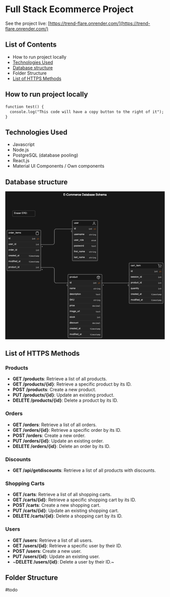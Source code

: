 # Full Stack Ecommerce Project

See the project live: [https://trend-flare.onrender.com/](https://trend-flare.onrender.com/)

## List of Contents

- How to run project locally 
- [Technologies Used](#technologies-used)
- [Database structure](#database-structure)
- Folder Structure
- [List of HTTPS Methods](#list-of-https-methods)

## How to run project locally

```
function test() {
  console.log("This code will have a copy button to the right of it");
}
```

## Technologies Used

- Javascript
- Node.js
- PostgreSQL (database pooling)
- React.js
- Material UI Components / Own components

## Database structure

![alt text](https://github.com/vvk130/fullstack-node/blob/main/models/database_final2.png)

## List of HTTPS Methods

### Products
- **GET /products**: Retrieve a list of all products.
- **GET /products/{id}**: Retrieve a specific product by its ID.
- **POST /products**: Create a new product.
- **PUT /products/{id}**: Update an existing product.
- **DELETE /products/{id}**: Delete a product by its ID.

### Orders
- **GET /orders**: Retrieve a list of all orders.
- **GET /orders/{id}**: Retrieve a specific order by its ID.
- **POST /orders**: Create a new order.
- **PUT /orders/{id}**: Update an existing order.
- **DELETE /orders/{id}**: Delete an order by its ID.

### Discounts
- **GET /api/getdiscounts**: Retrieve a list of all products with discounts.

### Shopping Carts
- **GET /carts**: Retrieve a list of all shopping carts.
- **GET /carts/{id}**: Retrieve a specific shopping cart by its ID.
- **POST /carts**: Create a new shopping cart.
- **PUT /carts/{id}**: Update an existing shopping cart.
- **DELETE /carts/{id}**: Delete a shopping cart by its ID.

### Users
- **GET /users**: Retrieve a list of all users.
- **GET /users/{id}**: Retrieve a specific user by their ID.
- **POST /users**: Create a new user.
- **PUT /users/{id}**: Update an existing user.
- ~**DELETE /users/{id}**: Delete a user by their ID.~

## Folder Structure

#todo

